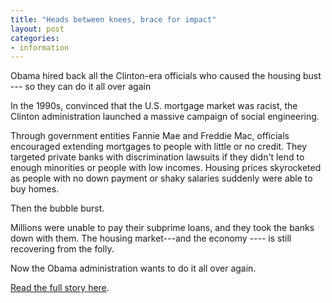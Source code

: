 ```yaml
---
title: "Heads between knees, brace for impact"
layout: post
categories:
- information
---
```


Obama hired back all the Clinton-era officials who caused the housing bust --- so they can do it all over again

In the 1990s, convinced that the U.S. mortgage market was racist, the Clinton administration launched a massive campaign of social engineering.

Through government entities Fannie Mae and Freddie Mac, officials encouraged extending mortgages to people with little or no credit. They targeted private banks with discrimination lawsuits if they didn't lend to enough minorities or people with low incomes. Housing prices skyrocketed as people with no down payment or shaky salaries suddenly were able to buy homes.

Then the bubble burst.

Millions were unable to pay their subprime loans, and they took the banks down with them. The housing market---and the economy ---- is still recovering from the folly.

Now the Obama administration wants to do it all over again.

[Read the full story here](https://www.vdare.com/posts/as-a-dog-returneth-to-his-vomit).